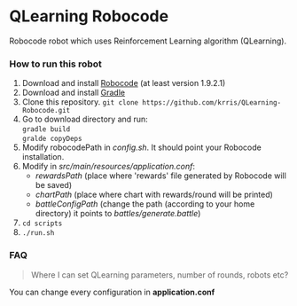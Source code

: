 # QLearning Robocode
Robocode robot which uses Reinforcement Learning algorithm (QLearning).

### How to run this robot
1. Download and install [Robocode](http://robocode.sourceforge.net/) (at least version 1.9.2.1)
2. Download and install [Gradle](http://www.gradle.org/)
3. Clone this repository.
```git clone https://github.com/krris/QLearning-Robocode.git```
4. Go to download directory and run: <br/>
```gradle build``` <br/>
```gralde copyDeps```
5. Modify robocodePath in <i>config.sh</i>. It should point your Robocode installation.
6. Modify in <i>src/main/resources/application.conf</i>:
    - <i>rewardsPath</i> (place where 'rewards' file generated by Robocode will be saved)
    - <i>chartPath</i> (place where chart with rewards/round will be printed)
    - <i>battleConfigPath</i> (change the path (according to your home directory) it points to <i>battles/generate.battle</i>)
7. ```cd scripts```
8. ``` ./run.sh ```

### FAQ
> Where I can set QLearning parameters, number of rounds, robots etc?

You can change every configuration in <b>application.conf</b>

